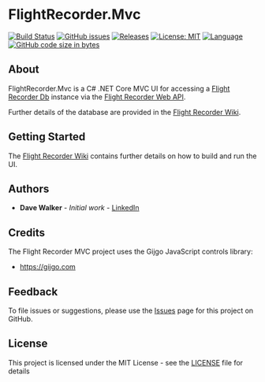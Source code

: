 # FlightRecorder.Mvc

[![Build Status](https://github.com/davewalker5/FlightRecorder.Mvc/workflows/.NET%20Core%20CI%20Build/badge.svg)](https://github.com/davewalker5/FlightRecorder.Mvc/actions)
[![GitHub issues](https://img.shields.io/github/issues/davewalker5/FlightRecorder.Mvc)](https://github.com/davewalker5/FlightRecorder.Mvc/issues)
[![Releases](https://img.shields.io/github/v/release/davewalker5/FlightRecorder.Mvc.svg?include_prereleases)](https://github.com/davewalker5/FlightRecorder.Mvc/releases)
[![License: MIT](https://img.shields.io/badge/License-MIT-blue.svg)](https://github.com/davewalker5/FlightRecorder.Mvc/blob/master/LICENSE)
[![Language](https://img.shields.io/badge/language-c%23-blue.svg)](https://github.com/davewalker5/FlightRecorder.Mvc/)
[![GitHub code size in bytes](https://img.shields.io/github/languages/code-size/davewalker5/FlightRecorder.Mvc)](https://github.com/davewalker5/FlightRecorder.Mvc/)

## About

FlightRecorder.Mvc is a C# .NET Core MVC UI for accessing a [Flight Recorder Db](https://github.com/davewalker5/FlightRecorderDb) instance via the [Flight Recorder Web API](https://github.com/davewalker5/FlightRecorder.Api).

Further details of the database are provided in the [Flight Recorder Wiki](https://github.com/davewalker5/FlightRecorderDb/wiki).

## Getting Started

The [Flight Recorder Wiki](https://github.com/davewalker5/FlightRecorderDb/wiki) contains further details on how to build and run the UI.

## Authors

- **Dave Walker** - _Initial work_ - [LinkedIn](https://www.linkedin.com/in/davewalker5/)

## Credits

The Flight Recorder MVC project uses the Gijgo JavaScript controls library:

- https://gijgo.com

## Feedback

To file issues or suggestions, please use the [Issues](https://github.com/davewalker5/FlightRecorder.Mvc/issues) page for this project on GitHub.

## License

This project is licensed under the MIT License - see the [LICENSE](LICENSE) file for details
